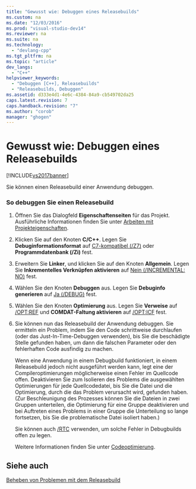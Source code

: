 ```yaml
---
title: "Gewusst wie: Debuggen eines Releasebuilds"
ms.custom: na
ms.date: "12/03/2016"
ms.prod: "visual-studio-dev14"
ms.reviewer: na
ms.suite: na
ms.technology: 
  - "devlang-cpp"
ms.tgt_pltfrm: na
ms.topic: "article"
dev_langs: 
  - "C++"
helpviewer_keywords: 
  - "Debuggen [C++], Releasebuilds"
  - "Releasebuilds, Debuggen"
ms.assetid: d333e4d1-4e6c-4384-84a9-cb549702da25
caps.latest.revision: 7
caps.handback.revision: "7"
ms.author: "corob"
manager: "ghogen"
---
```

# Gewusst wie: Debuggen eines Releasebuilds
[!INCLUDE[vs2017banner](../../assembler/inline/includes/vs2017banner.md)]

Sie können einen Releasebuild einer Anwendung debuggen.  
  
### So debuggen Sie einen Releasebuild  
  
1.  Öffnen Sie das Dialogfeld **Eigenschaftenseiten** für das Projekt.  Ausführliche Informationen finden Sie unter [Arbeiten mit Projekteigenschaften](../../ide/working-with-project-properties.md).  
  
2.  Klicken Sie auf den Knoten **C\/C\+\+**.  Legen Sie **Debuginformationsformat** auf [C7\-kompatibel \(\/Z7\)](../../build/reference/z7-zi-zi-debug-information-format.md) oder **Programmdatenbank \(\/Zi\)** fest.  
  
3.  Erweitern Sie **Linker**, und klicken Sie auf den Knoten **Allgemein**.  Legen Sie **Inkrementelles Verknüpfen aktivieren** auf [Nein \(\/INCREMENTAL: NO\)](../../build/reference/incremental-link-incrementally.md) fest.  
  
4.  Wählen Sie den Knoten **Debuggen** aus.  Legen Sie **Debuginfo generieren** auf [Ja \(\/DEBUG\)](../../build/reference/debug-generate-debug-info.md) fest.  
  
5.  Wählen Sie den Knoten **Optimierung** aus.  Legen Sie **Verweise** auf [\/OPT:REF](../../build/reference/opt-optimizations.md) und  **COMDAT\-Faltung aktivieren** auf [\/OPT:ICF](../../build/reference/opt-optimizations.md) fest.  
  
6.  Sie können nun das Releasebuild der Anwendung debuggen.  Sie ermitteln ein Problem, indem Sie den Code schrittweise durchlaufen \(oder das Just\-In\-Time\-Debuggen verwenden\), bis Sie die beschädigte Stelle gefunden haben, um dann die falschen Parameter oder den fehlerhaften Code ausfindig zu machen.  
  
     Wenn eine Anwendung in einem Debugbuild funktioniert, in einem Releasebuild jedoch nicht ausgeführt werden kann, legt eine der Compileroptimierungen möglicherweise einen Fehler im Quellcode offen.  Deaktivieren Sie zum Isolieren des Problems die ausgewählten Optimierungen für jede Quellcodedatei, bis Sie die Datei und die Optimierung, durch die das Problem verursacht wird, gefunden haben. \(Zur Beschleunigung des Prozesses können Sie die Dateien in zwei Gruppen unterteilen, die Optimierung für eine Gruppe deaktivieren und bei Auftreten eines Problems in einer Gruppe die Unterteilung so lange fortsetzen, bis Sie die problematische Datei isoliert haben.\)  
  
     Sie können auch [\/RTC](../../build/reference/rtc-run-time-error-checks.md) verwenden, um solche Fehler in Debugbuilds offen zu legen.  
  
     Weitere Informationen finden Sie unter [Codeoptimierung](../../build/reference/optimizing-your-code.md).  
  
## Siehe auch  
 [Beheben von Problemen mit dem Releasebuild](../../build/reference/fixing-release-build-problems.md)